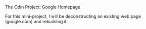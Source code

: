 The Odin Project: Google Homepage

For this mini-project, I will be deconstructing an existing web page (google.com) and rebuilding it.

